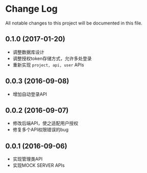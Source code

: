 # Change Log
All notable changes to this project will be documented in this file.

## 0.1.0 (2017-01-20)

- 调整数据库设计
- 调整授权token存储方式，允许多处登录
- 重新实现 `project, api, user` APIs

## 0.0.3 (2016-09-08)

- 增加自动登录API

## 0.0.2 (2016-09-07)

- 修改后端API，使之适配用户授权
- 修复多个API权限错误的bug

## 0.0.1 (2016-09-06)

- 实现管理类API
- 实现MOCK SERVER APIs
